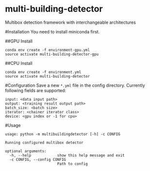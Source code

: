 # multi-building-detector
Multibox detection framework with interchangeable architectures

#Installation
You need to install miniconda first. 

##GPU Install  
```
conda env create -f environment-gpu.yml
source activate multi-building-detector-gpu

```

##CPU Install
```
conda env create -f environment.yml
source activate multi-building-detector

```


#Configuration
Save a new `*.yml` file in the config directory.
Currently following fields are supported:

```
input: <data input path>
output: <training result output path>
batch_size: <batch size>
iterator: <chainer iterator class>
device: <gpu index or -1 for cpu>
```

#Usage
```
usage: python -m multibuildingdetector [-h] -c CONFIG

Running configured multibox detector

optional arguments:
  -h, --help            show this help message and exit
  -c CONFIG, --config CONFIG
                        Path to config

```